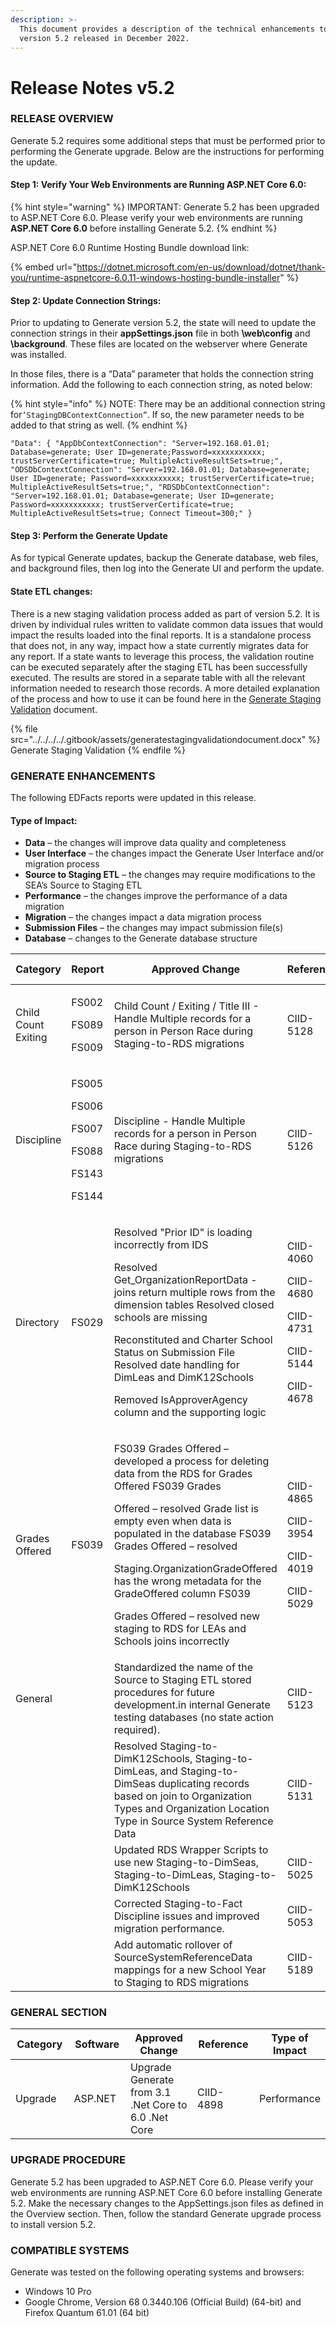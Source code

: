 ```yaml
---
description: >-
  This document provides a description of the technical enhancements to Generate
  version 5.2 released in December 2022.
---
```


# Release Notes v5.2

### RELEASE OVERVIEW&#x20;

Generate 5.2 requires some additional steps that must be performed prior to performing the Generate upgrade. Below are the instructions for performing the update.

#### Step 1: **Verify Your Web Environments are Running ASP.NET Core 6.0:**&#x20;

{% hint style="warning" %}
IMPORTANT: Generate 5.2 has been upgraded to ASP.NET Core 6.0. Please verify your web environments are running **ASP.NET Core 6.0** before installing Generate 5.2.&#x20;
{% endhint %}

ASP.NET Core 6.0 Runtime Hosting Bundle download link:

{% embed url="https://dotnet.microsoft.com/en-us/download/dotnet/thank-you/runtime-aspnetcore-6.0.11-windows-hosting-bundle-installer" %}

#### Step 2: Update Connection Strings:&#x20;

Prior to updating to Generate version 5.2, the state will need to update the connection strings in their **appSettings.json** file in both **\web\config** and **\background**. These files are located on the webserver where Generate was installed.&#x20;

In those files, there is a “Data” parameter that holds the connection string information. Add the following to each connection string, as noted below:&#x20;

{% hint style="info" %}
NOTE: There may be an additional connection string for`‘StagingDBContextConnection”`. If so, the new parameter needs to be added to that string as well.
{% endhint %}

`"Data": { "AppDbContextConnection": "Server=192.168.01.01; Database=generate; User ID=generate;Password=xxxxxxxxxxx; trustServerCertificate=true; MultipleActiveResultSets=true;", "ODSDbContextConnection": "Server=192.168.01.01; Database=generate; User ID=generate; Password=xxxxxxxxxxx; trustServerCertificate=true; MultipleActiveResultSets=true;", "RDSDbContextConnection": "Server=192.168.01.01; Database=generate; User ID=generate; Password=xxxxxxxxxxx; trustServerCertificate=true; MultipleActiveResultSets=true; Connect Timeout=300;" }`&#x20;

#### Step 3: Perform the Generate Update&#x20;

As for typical Generate updates, backup the Generate database, web files, and background files, then log into the Generate UI and perform the update.

#### State ETL changes:&#x20;

There is a new staging validation process added as part of version 5.2. It is driven by individual rules written to validate common data issues that would impact the results loaded into the final reports. It is a standalone process that does not, in any way, impact how a state currently migrates data for any report. If a state wants to leverage this process, the validation routine can be executed separately after the staging ETL has been successfully executed. The results are stored in a separate table with all the relevant information needed to research those records. A more detailed explanation of the process and how to use it can be found here in the [Generate Staging Validation](https://ciidta.communities.ed.gov/api/ApplicationMedia/GetDownload/109927) document.

{% file src="../../../../.gitbook/assets/generatestagingvalidationdocument.docx" %}
Generate Staging Validation
{% endfile %}

### GENERATE ENHANCEMENTS&#x20;

The following EDFacts reports were updated in this release.

#### Type of Impact:&#x20;

* **Data** – the changes will improve data quality and completeness
* **User Interface** – the changes impact the Generate User Interface and/or migration process
* **Source to Staging ETL** – the changes may require modifications to the SEA’s Source to Staging ETL
* **Performance** – the changes improve the performance of a data migration
* **Migration** – the changes impact a data migration process
* **Submission Files** – the changes may impact submission file(s)
* **Database** – changes to the Generate database structure

<table><thead><tr><th width="125">Category</th><th width="118">Report</th><th width="239">Approved Change</th><th width="119">Reference</th><th>Type of Impact</th></tr></thead><tbody><tr><td>Child Count Exiting</td><td><p>FS002 </p><p>FS089 </p><p>FS009</p></td><td>Child Count / Exiting / Title III - Handle Multiple records for a person in Person Race during Staging-to-RDS migrations</td><td>CIID-5128</td><td>Staging to RDS Migration</td></tr><tr><td>Discipline</td><td><p>FS005 </p><p>FS006 </p><p>FS007 </p><p>FS088 </p><p>FS143 </p><p>FS144</p></td><td>Discipline - Handle Multiple records for a person in Person Race during Staging-to-RDS migrations</td><td>CIID-5126</td><td>Staging to RDS Migration</td></tr><tr><td>Directory</td><td>FS029</td><td><p>Resolved "Prior ID" is loading incorrectly from IDS </p><p></p><p>Resolved Get_OrganizationReportData - joins return multiple rows from the dimension tables Resolved closed schools are missing </p><p></p><p>Reconstituted and Charter School Status on Submission File Resolved date handling for DimLeas and DimK12Schools </p><p></p><p>Removed IsApproverAgency column and the supporting logic</p></td><td><p>CIID-4060 </p><p>CIID-4680 </p><p>CIID-4731 </p><p>CIID-5144 </p><p>CIID-4678</p></td><td>Data</td></tr><tr><td>Grades Offered</td><td>FS039</td><td><p>FS039 Grades Offered – developed a process for deleting data from the RDS for Grades Offered FS039 Grades </p><p></p><p>Offered – resolved Grade list is empty even when data is populated in the database FS039 Grades Offered – resolved </p><p></p><p>Staging.OrganizationGradeOffered has the wrong metadata for the GradeOffered column FS039 </p><p></p><p>Grades Offered – resolved new staging to RDS for LEAs and Schools joins incorrectly</p></td><td><p>CIID-4865 </p><p>CIID-3954 </p><p>CIID-4019 </p><p>CIID-5029</p></td><td>Data</td></tr><tr><td>General</td><td></td><td>Standardized the name of the Source to Staging ETL stored procedures for future development.in internal Generate testing databases (no state action required).</td><td>CIID-5123</td><td>Source to Staging ETL</td></tr><tr><td></td><td></td><td>Resolved Staging-to-DimK12Schools, Staging-to-DimLeas, and Staging-to-DimSeas duplicating records based on join to Organization Types and Organization Location Type in Source System Reference Data</td><td>CIID-5131</td><td>Source to Staging ETL</td></tr><tr><td></td><td></td><td>Updated RDS Wrapper Scripts to use new Staging-to-DimSeas, Staging-to-DimLeas, Staging-to-DimK12Schools</td><td>CIID-5025</td><td>Migration</td></tr><tr><td></td><td></td><td>Corrected Staging-to-Fact Discipline issues and improved migration performance.</td><td>CIID-5053</td><td>Performance</td></tr><tr><td></td><td></td><td>Add automatic rollover of SourceSystemReferenceData mappings for a new School Year to Staging to RDS migrations</td><td>CIID-5189</td><td>Migration</td></tr></tbody></table>

### GENERAL SECTION

<table><thead><tr><th width="127">Category</th><th width="115">Software</th><th width="244">Approved Change</th><th width="114">Reference</th><th>Type of Impact</th></tr></thead><tbody><tr><td>Upgrade</td><td>ASP.NET</td><td>Upgrade Generate from 3.1 .Net Core to 6.0 .Net Core</td><td>CIID-4898</td><td>Performance</td></tr></tbody></table>

### UPGRADE PROCEDURE&#x20;

Generate 5.2 has been upgraded to ASP.NET Core 6.0. Please verify your web environments are running ASP.NET Core 6.0 before installing Generate 5.2. Make the necessary changes to the AppSettings.json files as defined in the Overview section. Then, follow the standard Generate upgrade process to install version 5.2.

### COMPATIBLE SYSTEMS&#x20;

Generate was tested on the following operating systems and browsers:

* &#x20;Windows 10 Pro
* Google Chrome, Version 68 0.3440.106 (Official Build) (64-bit) and Firefox Quantum 61.01 (64 bit)
